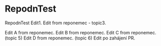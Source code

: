 # RepodnTest
RepodnTest
Edit1.
Edit from reponemec - topic3.

Edit A from reponemec.
Edit B from reponemec.
Edit C from reponemec. (topic 5)
Edit D from reponemec. (topic 6)
Edit po zahájení PR.
